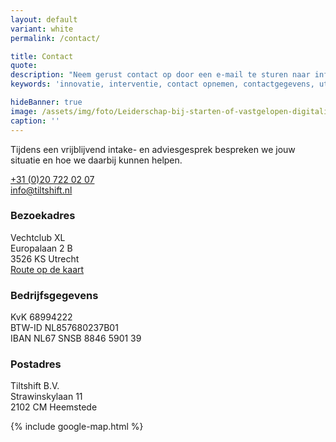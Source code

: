 ```yaml
---
layout: default
variant: white
permalink: /contact/

title: Contact
quote:
description: "Neem gerust contact op door een e-mail te sturen naar info@tiltshift.nl of te bellen met +31 (0)20 722 02 07."
keywords: 'innovatie, interventie, contact opnemen, contactgegevens, utrecht, tiltshift, good public tech'

hideBanner: true
image: /assets/img/foto/Leiderschap-bij-starten-of-vastgelopen-digitalisering.jpg
caption: ''
---
```

Tijdens een vrijblijvend intake- en adviesgesprek bespreken we jouw situatie en hoe we daarbij kunnen helpen.

<a href="tel:+31207220207">+31 (0)20 722 02 07</a><br />
<a href="mailto:info@tiltshift.nl">info@tiltshift.nl</a>

### Bezoekadres

Vechtclub XL<br>
Europalaan 2 B<br>
3526 KS Utrecht<br>
<a href="https://maps.google.com/maps?ll=52.075504,5.106973&z=15&t=m&hl=nl&gl=NL&mapclient=embed&cid=13040789619853914505" target="_blank" title="Open Google Map met Tiltshift adres">Route op de kaart</a>

### Bedrijfsgegevens

KvK 68994222<br>
BTW-ID NL857680237B01<br>
IBAN NL67 SNSB 8846 5901 39

### Postadres

Tiltshift B.V.<br>
Strawinskylaan 11<br>
2102 CM Heemstede

{% include google-map.html %}
